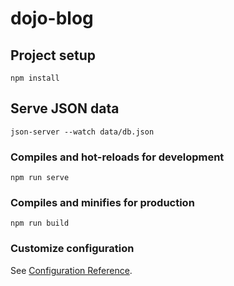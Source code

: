 # dojo-blog

## Project setup
```
npm install
```

## Serve JSON data
```
json-server --watch data/db.json
```

### Compiles and hot-reloads for development
```
npm run serve
```

### Compiles and minifies for production
```
npm run build
```

### Customize configuration
See [Configuration Reference](https://cli.vuejs.org/config/).
